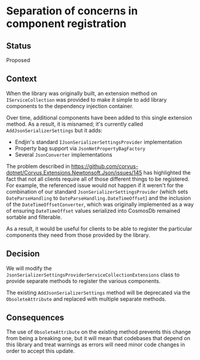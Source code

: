 # Separation of concerns in component registration

## Status

Proposed

## Context

When the library was originally built, an extension method on `IServiceCollection` was provided to make it simple to add library components to the dependency injection container.

Over time, additional components have been added to this single extension method. As a result, it is misnamed; it's currently called `AddJsonSerializerSettings` but it adds:
- Endjin's standard `IJsonSerializerSettingsProvider` implementation
- Property bag support via `JsonNetPropertyBagFactory`
- Several `JsonConverter` implementations

The problem described in https://github.com/corvus-dotnet/Corvus.Extensions.Newtonsoft.Json/issues/145 has highlighted the fact that not all clients require all of those different things to be registered. For example, the referenced issue would not happen if it weren't for the combination of our standard `JsonSerializerSettingsProvider` (which sets `DateParseHandling` to `DateParseHandling.DateTimeOffset`) and the inclusion of the `DateTimeOffsetConverter`, which was originally implemented as a way of ensuring `DateTimeOffset` values serialized into CosmosDb remained sortable and filterable.

As a result, it would be useful for clients to be able to register the particular components they need from those provided by the library.

## Decision

We will modify the `JsonSerializerSettingsProviderServiceCollectionExtensions` class to provide separate methods to register the various components.

The existing `AddJsonSerializerSettings` method will be deprecated via the `ObsoleteAttribute` and replaced with multiple separate methods.

## Consequences

The use of `ObsoleteAttribute` on the existing method prevents this change from being a breaking one, but it will mean that codebases that depend on this library and treat warnings as errors will need minor code changes in order to accept this update.